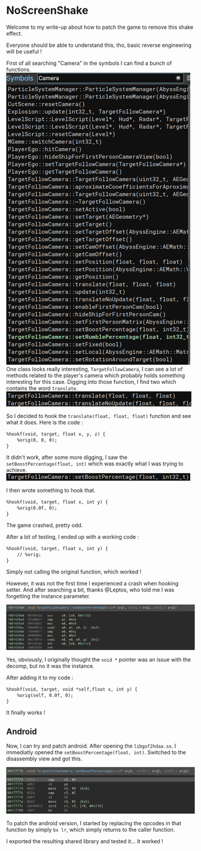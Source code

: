 # NoScreenShake

Welcome to my write-up about how to patch the game to remove this shake effect.

Everyone should be able to understand this, tho, basic reverse engineering will be useful !

First of all searching "Camera" in the symbols I can find a bunch of functions. 
![symbols](Screenshots/symbols_initial.png)
One class looks really interesting, `TargetFollowCamera`, I can see a lot of methods related to the player's camera which probably holds something interesting for this case.
Digging into those function, I find two which contains the word `translate`.
![translate](Screenshots/symbols_translate.png)

So I decided to hook the `translate(float, float, float)` function and see what it does.
Here is the code : 
```objc
%hookf(void, target, float x, y, z) {
    %orig(0, 0, 0);
}
```

It didn't work, after some more digging, I saw the `setBoostPercentage(float, int)` which was exactly what I was trying to achieve. 
![set](Screenshots/symbols_boost.png)

I then wrote something to hook that.

```objc
%hookf(void, target, float x, int y) {
    %orig(0.0f, 0);
}
```

The game crashed, pretty odd.

After a bit of testing, I ended up with a working code : 
```objc
%hookf(void, target, float x, int y) {
    // %orig;
}
```

Simply not calling the original function, which worked !

However, it was not the first time I experienced a crash when hooking setter. And after searching a bit, thanks @Leptos, who told me I was forgetting the instance parameter.

![decomp](Screenshots/boost_decomp.png)

Yes, obviously, I originally thought the `void *` pointer was an issue with the decomp, but no it was the instance.

After adding it to my code :

```objc
%hookf(void, target, void *self,float x, int y) {
    %orig(self, 0.0f, 0);
}
```

It finally works !

## Android

Now, I can try and patch android. After opening the `libgof2hdaa.so`. I immediatly opened the `setBoostPercentage(float, int)`. Switched to the disassembly view and got this.

![decomp_android](Screenshots/android_decomp.png)

To patch the android version, I started by replacing the opcodes in that function by simply `bx lr`, which simply returns to the caller function.

I exported the resulting shared library and tested it... It worked !